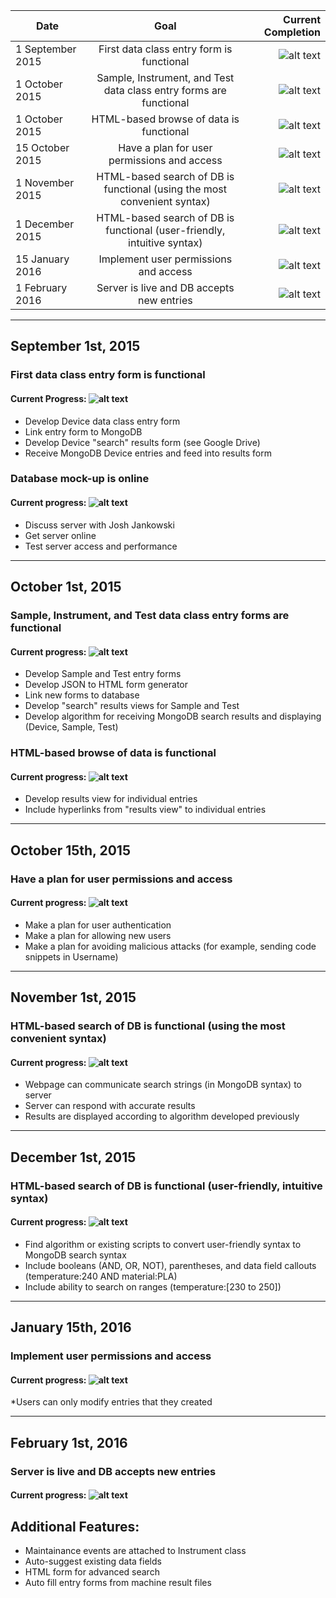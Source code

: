 | Date        | Goal           | Current Completion  |
| ------------- |:-------------:| -----:|
| 1 September 2015      | First data class entry form is functional | ![alt text](http://progressed.io/bar/50) |
| 1 October 2015      | Sample, Instrument, and Test data class entry forms are functional | ![alt text](http://progressed.io/bar/0) |
| 1 October 2015      | HTML-based browse of data is functional      |   ![alt text](http://progressed.io/bar/0) |
| 15 October 2015      | Have a plan for user permissions and access      |   ![alt text](http://progressed.io/bar/20) |
| 1 November 2015      | HTML-based search of DB is functional (using the most convenient syntax)      |   ![alt text](http://progressed.io/bar/0) |
| 1 December 2015      | HTML-based search of DB is functional (user-friendly, intuitive syntax)      |   ![alt text](http://progressed.io/bar/0) |
| 15 January 2016      | Implement user permissions and access      |   ![alt text](http://progressed.io/bar/5) |
| 1 February 2016      | Server is live and DB accepts new entries      |   ![alt text](http://progressed.io/bar/5) |

---
## September 1st, 2015
### First data class entry form is functional
#### Current Progress: ![alt text](http://progressed.io/bar/50)
* Develop Device data class entry form
* Link entry form to MongoDB
* Develop Device "search" results form (see Google Drive)
* Receive MongoDB Device entries and feed into results form

### Database mock-up is online
#### Current progress: ![alt text](http://progressed.io/bar/0)
* Discuss server with Josh Jankowski
* Get server online
* Test server access and performance

---
## October 1st, 2015
### Sample, Instrument, and Test data class entry forms are functional
#### Current progress: ![alt text](http://progressed.io/bar/0)
* Develop Sample and Test entry forms
* Develop JSON to HTML form generator
* Link new forms to database
* Develop "search" results views for Sample and Test
* Develop algorithm for receiving MongoDB search results and displaying (Device, Sample, Test)

### HTML-based browse of data is functional
#### Current progress: ![alt text](http://progressed.io/bar/0)
* Develop results view for individual entries
* Include hyperlinks from "results view" to individual entries

---
## October 15th, 2015
### Have a plan for user permissions and access
#### Current progress: ![alt text](http://progressed.io/bar/20)
* Make a plan for user authentication
* Make a plan for allowing new users
* Make a plan for avoiding malicious attacks (for example, sending code snippets in Username)

---
## November 1st, 2015
### HTML-based search of DB is functional (using the most convenient syntax)
#### Current progress: ![alt text](http://progressed.io/bar/0)
* Webpage can communicate search strings (in MongoDB syntax) to server
* Server can respond with accurate results
* Results are displayed according to algorithm developed previously

---
## December 1st, 2015
### HTML-based search of DB is functional (user-friendly, intuitive syntax)
#### Current progress: ![alt text](http://progressed.io/bar/0)
* Find algorithm or existing scripts to convert user-friendly syntax to MongoDB search syntax
* Include booleans (AND, OR, NOT), parentheses, and data field callouts (temperature:240 AND material:PLA)
* Include ability to search on ranges (temperature:[230 to 250])

---
## January 15th, 2016
### Implement user permissions and access
#### Current progress: ![alt text](http://progressed.io/bar/5)
*Users can only modify entries that they created

---
## February 1st, 2016
### Server is live and DB accepts new entries
#### Current progress: ![alt text](http://progressed.io/bar/5)

Additional Features:
---
* Maintainance events are attached to Instrument class
* Auto-suggest existing data fields
* HTML form for advanced search
* Auto fill entry forms from machine result files
